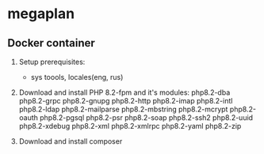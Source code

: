 # megaplan


## Docker container
1. Setup prerequisites:
   - sys toools, locales(eng, rus)

2. Download and install PHP 8.2-fpm and it's modules:
   php8.2-dba php8.2-grpc php8.2-gnupg php8.2-http php8.2-imap php8.2-intl php8.2-ldap php8.2-mailparse php8.2-mbstring php8.2-mcrypt php8.2-oauth php8.2-pgsql php8.2-psr php8.2-soap php8.2-ssh2 php8.2-uuid php8.2-xdebug php8.2-xml php8.2-xmlrpc php8.2-yaml php8.2-zip

3. Download and install composer
   